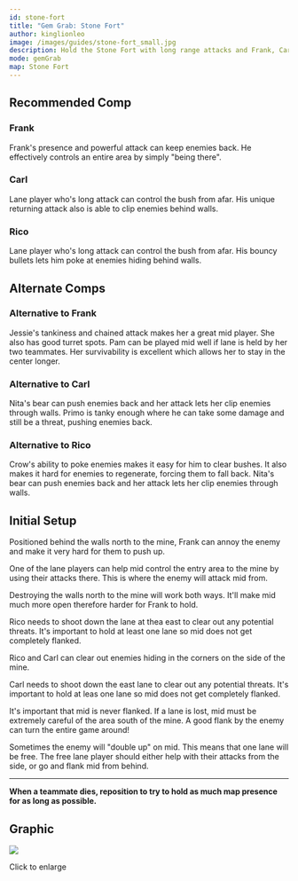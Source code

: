 ```yaml
---
id: stone-fort
title: "Gem Grab: Stone Fort"
author: kinglionleo
image: /images/guides/stone-fort_small.jpg
description: Hold the Stone Fort with long range attacks and Frank, Carl and Rico.
mode: gemGrab
map: Stone Fort
---
```


Recommended Comp
---

### Frank

<media-img path="/brawlers/frank/avatar" size="96" clazz="h-16 float-right p-2"></media-img>

Frank's presence and powerful attack can keep enemies back. He effectively controls an entire area by simply "being there".

### Carl

<media-img path="/brawlers/carl/avatar" size="96" clazz="h-16 float-right p-2"></media-img>

Lane player who's long attack can control the bush from afar. His unique returning attack also is able to clip enemies behind walls.

### Rico

<media-img path="/brawlers/rico/avatar" size="96" clazz="h-16 float-right p-2"></media-img>

Lane player who's long attack can control the bush from afar. His bouncy bullets lets him poke at enemies hiding behind walls.

Alternate Comps
---

### Alternative to Frank

<media-img path="/brawlers/jessie/avatar" size="60" clazz="h-10 float-right p-1"></media-img>

<media-img path="/brawlers/pam/avatar" size="60" clazz="h-10 float-right p-1"></media-img>

Jessie's tankiness and chained attack makes her a great mid player. She also has good turret spots.
Pam can be played mid well if lane is held by her two teammates. Her survivability is excellent which allows her to stay in the center longer.

### Alternative to Carl

<media-img path="/brawlers/nita/avatar" size="60" clazz="h-10 float-right p-1"></media-img>

<media-img path="/brawlers/el-primo/avatar" size="60" clazz="h-10 float-right p-1"></media-img>

Nita's bear can push enemies back and her attack lets her clip enemies through walls.
Primo is tanky enough where he can take some damage and still be a threat, pushing enemies back.

### Alternative to Rico

<media-img path="/brawlers/crow/avatar" size="60" clazz="h-10 float-right p-1"></media-img>

<media-img path="/brawlers/nita/avatar" size="60" clazz="h-10 float-right p-1"></media-img>

Crow's ability to poke enemies makes it easy for him to clear bushes. It also makes it hard for enemies to regenerate, forcing them to fall back.
Nita's bear can push enemies back and her attack lets her clip enemies through walls.

Initial Setup
---

Positioned behind the walls north to the mine, Frank can annoy the enemy and make it very hard for them to push up.

One of the lane players can help mid control the entry area to the mine by using their attacks there. This is where the enemy will attack mid from.

Destroying the walls north to the mine will work both ways. It'll make mid much more open therefore harder for Frank to hold.

Rico needs to shoot down the lane at thea east to clear out any potential threats. It's important to hold at least one lane so mid does not get completely flanked.

Rico and Carl can clear out enemies hiding in the corners on the side of the mine.

Carl needs to shoot down the east lane to clear out any potential threats. It's important to hold at leas one lane so mid does not get completely flanked.

It's important that mid is never flanked. If a lane is lost, mid must be extremely careful of the area south of the mine. A good flank by the enemy can turn the entire game around!

Sometimes the enemy will "double up" on mid. This means that one lane will be free. The free lane player should either help with their attacks from the side, or go and flank mid from behind.

---

**When a teammate dies, reposition to try to hold as much map presence for as long as possible.**

Graphic
---

<img class="lightbox" src="/images/guides/stone-fort.jpg">

Click to enlarge
